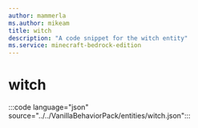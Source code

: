 ```yaml
---
author: mammerla
ms.author: mikeam
title: witch
description: "A code snippet for the witch entity"
ms.service: minecraft-bedrock-edition
---
```


# witch

:::code language="json" source="../../VanillaBehaviorPack/entities/witch.json":::
